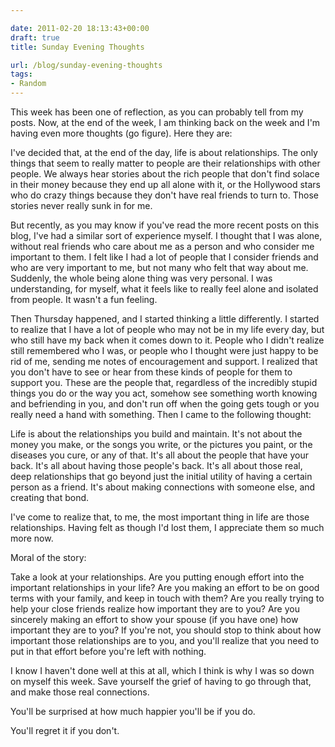 ```yaml
---

date: 2011-02-20 18:13:43+00:00
draft: true
title: Sunday Evening Thoughts

url: /blog/sunday-evening-thoughts
tags:
- Random
---
```


This week has been one of reflection, as you can probably tell from my posts. Now, at the end of the week, I am thinking back on the week and I'm having even more thoughts (go figure). Here they are:




I've decided that, at the end of the day, life is about relationships. The only things that seem to really matter to people are their relationships with other people. We always hear stories about the rich people that don't find solace in their money because they end up all alone with it, or the Hollywood stars who do crazy things because they don't have real friends to turn to. Those stories never really sunk in for me.




But recently, as you may know if you've read the more recent posts on this blog, I've had a similar sort of experience myself. I thought that I was alone, without real friends who care about me as a person and who consider me important to them. I felt like I had a lot of people that I consider friends and who are very important to me, but not many who felt that way about me. Suddenly, the whole being alone thing was very personal. I was understanding, for myself, what it feels like to really feel alone and isolated from people. It wasn't a fun feeling.




Then Thursday happened, and I started thinking a little differently. I started to realize that I have a lot of people who may not be in my life every day, but who still have my back when it comes down to it. People who I didn't realize still remembered who I was, or people who I thought were just happy to be rid of me, sending me notes of encouragement and support. I realized that you don't have to see or hear from these kinds of people for them to support you. These are the people that, regardless of the incredibly stupid things you do or the way you act, somehow see something worth knowing and befriending in you, and don't run off when the going gets tough or you really need a hand with something. Then I came to the following thought:




Life is about the relationships you build and maintain. It's not about the money you make, or the songs you write, or the pictures you paint, or the diseases you cure, or any of that. It's all about the people that have your back. It's all about having those people's back. It's all about those real, deep relationships that go beyond just the initial utility of having a certain person as a friend. It's about making connections with someone else, and creating that bond.




I've come to realize that, to me, the most important thing in life are those relationships. Having felt as though I'd lost them, I appreciate them so much more now.




Moral of the story:




Take a look at your relationships. Are you putting enough effort into the important relationships in your life? Are you making an effort to be on good terms with your family, and keep in touch with them? Are you really trying to help your close friends realize how important they are to you? Are you sincerely making an effort to show your spouse (if you have one) how important they are to you? If you're not, you should stop to think about how important those relationships are to you, and you'll realize that you need to put in that effort before you're left with nothing.




I know I haven't done well at this at all, which I think is why I was so down on myself this week. Save yourself the grief of having to go through that, and make those real connections.




You'll be surprised at how much happier you'll be if you do.




You'll regret it if you don't.
